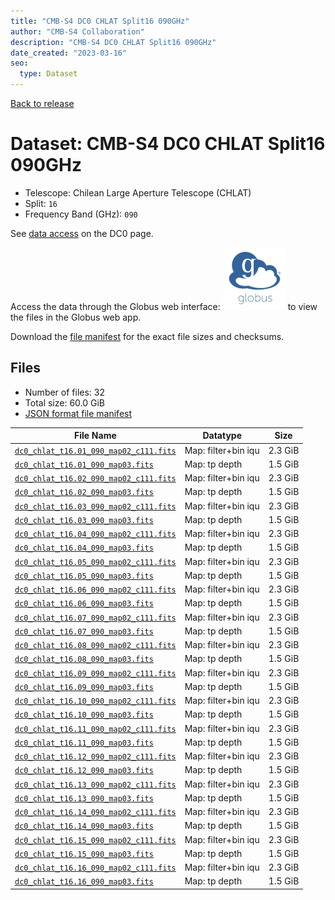 ```yaml
---
title: "CMB-S4 DC0 CHLAT Split16 090GHz"
author: "CMB-S4 Collaboration"
description: "CMB-S4 DC0 CHLAT Split16 090GHz"
date_created: "2023-03-16"
seo:
  type: Dataset
---
```


[Back to release](./dc0.html#datasets)

# Dataset: CMB-S4 DC0 CHLAT Split16 090GHz

- Telescope: Chilean Large Aperture Telescope (CHLAT) 
- Split: `16`
- Frequency Band (GHz): `090`

See [data access](./dc0.html#data-access) on the DC0 page.

Access the data through the Globus web interface: [![Download via Globus](images/globus-logo.png)](https://app.globus.org/file-manager?origin_id=38f01147-f09e-483d-a552-3866669a846d&origin_path=%2Fdatareleases%2Fdc0%2Fmission%2Fchlat%2Fsplit16%2F090%2F) to view the files in the Globus web app.

Download the [file manifest](https://g-456d30.0ed28.75bc.data.globus.org/datareleases/dc0/mission/chlat/split16/090/manifest.json) for the exact file sizes and checksums.

## Files

- Number of files: 32
- Total size: 60.0 GiB
- [JSON format file manifest](https://g-456d30.0ed28.75bc.data.globus.org/datareleases/dc0/mission/chlat/split16/090/manifest.json)

|                                                                               File Name                                                                               |      Datatype       |  Size   |
| --------------------------------------------------------------------------------------------------------------------------------------------------------------------- | ------------------- | ------- |
| [`dc0_chlat_t16.01_090_map02_c111.fits`](https://g-456d30.0ed28.75bc.data.globus.org/datareleases/dc0/mission/chlat/split16/090/dc0_chlat_t16.01_090_map02_c111.fits) | Map: filter+bin iqu | 2.3 GiB |
| [`dc0_chlat_t16.01_090_map03.fits`](https://g-456d30.0ed28.75bc.data.globus.org/datareleases/dc0/mission/chlat/split16/090/dc0_chlat_t16.01_090_map03.fits)           | Map: tp depth       | 1.5 GiB |
| [`dc0_chlat_t16.02_090_map02_c111.fits`](https://g-456d30.0ed28.75bc.data.globus.org/datareleases/dc0/mission/chlat/split16/090/dc0_chlat_t16.02_090_map02_c111.fits) | Map: filter+bin iqu | 2.3 GiB |
| [`dc0_chlat_t16.02_090_map03.fits`](https://g-456d30.0ed28.75bc.data.globus.org/datareleases/dc0/mission/chlat/split16/090/dc0_chlat_t16.02_090_map03.fits)           | Map: tp depth       | 1.5 GiB |
| [`dc0_chlat_t16.03_090_map02_c111.fits`](https://g-456d30.0ed28.75bc.data.globus.org/datareleases/dc0/mission/chlat/split16/090/dc0_chlat_t16.03_090_map02_c111.fits) | Map: filter+bin iqu | 2.3 GiB |
| [`dc0_chlat_t16.03_090_map03.fits`](https://g-456d30.0ed28.75bc.data.globus.org/datareleases/dc0/mission/chlat/split16/090/dc0_chlat_t16.03_090_map03.fits)           | Map: tp depth       | 1.5 GiB |
| [`dc0_chlat_t16.04_090_map02_c111.fits`](https://g-456d30.0ed28.75bc.data.globus.org/datareleases/dc0/mission/chlat/split16/090/dc0_chlat_t16.04_090_map02_c111.fits) | Map: filter+bin iqu | 2.3 GiB |
| [`dc0_chlat_t16.04_090_map03.fits`](https://g-456d30.0ed28.75bc.data.globus.org/datareleases/dc0/mission/chlat/split16/090/dc0_chlat_t16.04_090_map03.fits)           | Map: tp depth       | 1.5 GiB |
| [`dc0_chlat_t16.05_090_map02_c111.fits`](https://g-456d30.0ed28.75bc.data.globus.org/datareleases/dc0/mission/chlat/split16/090/dc0_chlat_t16.05_090_map02_c111.fits) | Map: filter+bin iqu | 2.3 GiB |
| [`dc0_chlat_t16.05_090_map03.fits`](https://g-456d30.0ed28.75bc.data.globus.org/datareleases/dc0/mission/chlat/split16/090/dc0_chlat_t16.05_090_map03.fits)           | Map: tp depth       | 1.5 GiB |
| [`dc0_chlat_t16.06_090_map02_c111.fits`](https://g-456d30.0ed28.75bc.data.globus.org/datareleases/dc0/mission/chlat/split16/090/dc0_chlat_t16.06_090_map02_c111.fits) | Map: filter+bin iqu | 2.3 GiB |
| [`dc0_chlat_t16.06_090_map03.fits`](https://g-456d30.0ed28.75bc.data.globus.org/datareleases/dc0/mission/chlat/split16/090/dc0_chlat_t16.06_090_map03.fits)           | Map: tp depth       | 1.5 GiB |
| [`dc0_chlat_t16.07_090_map02_c111.fits`](https://g-456d30.0ed28.75bc.data.globus.org/datareleases/dc0/mission/chlat/split16/090/dc0_chlat_t16.07_090_map02_c111.fits) | Map: filter+bin iqu | 2.3 GiB |
| [`dc0_chlat_t16.07_090_map03.fits`](https://g-456d30.0ed28.75bc.data.globus.org/datareleases/dc0/mission/chlat/split16/090/dc0_chlat_t16.07_090_map03.fits)           | Map: tp depth       | 1.5 GiB |
| [`dc0_chlat_t16.08_090_map02_c111.fits`](https://g-456d30.0ed28.75bc.data.globus.org/datareleases/dc0/mission/chlat/split16/090/dc0_chlat_t16.08_090_map02_c111.fits) | Map: filter+bin iqu | 2.3 GiB |
| [`dc0_chlat_t16.08_090_map03.fits`](https://g-456d30.0ed28.75bc.data.globus.org/datareleases/dc0/mission/chlat/split16/090/dc0_chlat_t16.08_090_map03.fits)           | Map: tp depth       | 1.5 GiB |
| [`dc0_chlat_t16.09_090_map02_c111.fits`](https://g-456d30.0ed28.75bc.data.globus.org/datareleases/dc0/mission/chlat/split16/090/dc0_chlat_t16.09_090_map02_c111.fits) | Map: filter+bin iqu | 2.3 GiB |
| [`dc0_chlat_t16.09_090_map03.fits`](https://g-456d30.0ed28.75bc.data.globus.org/datareleases/dc0/mission/chlat/split16/090/dc0_chlat_t16.09_090_map03.fits)           | Map: tp depth       | 1.5 GiB |
| [`dc0_chlat_t16.10_090_map02_c111.fits`](https://g-456d30.0ed28.75bc.data.globus.org/datareleases/dc0/mission/chlat/split16/090/dc0_chlat_t16.10_090_map02_c111.fits) | Map: filter+bin iqu | 2.3 GiB |
| [`dc0_chlat_t16.10_090_map03.fits`](https://g-456d30.0ed28.75bc.data.globus.org/datareleases/dc0/mission/chlat/split16/090/dc0_chlat_t16.10_090_map03.fits)           | Map: tp depth       | 1.5 GiB |
| [`dc0_chlat_t16.11_090_map02_c111.fits`](https://g-456d30.0ed28.75bc.data.globus.org/datareleases/dc0/mission/chlat/split16/090/dc0_chlat_t16.11_090_map02_c111.fits) | Map: filter+bin iqu | 2.3 GiB |
| [`dc0_chlat_t16.11_090_map03.fits`](https://g-456d30.0ed28.75bc.data.globus.org/datareleases/dc0/mission/chlat/split16/090/dc0_chlat_t16.11_090_map03.fits)           | Map: tp depth       | 1.5 GiB |
| [`dc0_chlat_t16.12_090_map02_c111.fits`](https://g-456d30.0ed28.75bc.data.globus.org/datareleases/dc0/mission/chlat/split16/090/dc0_chlat_t16.12_090_map02_c111.fits) | Map: filter+bin iqu | 2.3 GiB |
| [`dc0_chlat_t16.12_090_map03.fits`](https://g-456d30.0ed28.75bc.data.globus.org/datareleases/dc0/mission/chlat/split16/090/dc0_chlat_t16.12_090_map03.fits)           | Map: tp depth       | 1.5 GiB |
| [`dc0_chlat_t16.13_090_map02_c111.fits`](https://g-456d30.0ed28.75bc.data.globus.org/datareleases/dc0/mission/chlat/split16/090/dc0_chlat_t16.13_090_map02_c111.fits) | Map: filter+bin iqu | 2.3 GiB |
| [`dc0_chlat_t16.13_090_map03.fits`](https://g-456d30.0ed28.75bc.data.globus.org/datareleases/dc0/mission/chlat/split16/090/dc0_chlat_t16.13_090_map03.fits)           | Map: tp depth       | 1.5 GiB |
| [`dc0_chlat_t16.14_090_map02_c111.fits`](https://g-456d30.0ed28.75bc.data.globus.org/datareleases/dc0/mission/chlat/split16/090/dc0_chlat_t16.14_090_map02_c111.fits) | Map: filter+bin iqu | 2.3 GiB |
| [`dc0_chlat_t16.14_090_map03.fits`](https://g-456d30.0ed28.75bc.data.globus.org/datareleases/dc0/mission/chlat/split16/090/dc0_chlat_t16.14_090_map03.fits)           | Map: tp depth       | 1.5 GiB |
| [`dc0_chlat_t16.15_090_map02_c111.fits`](https://g-456d30.0ed28.75bc.data.globus.org/datareleases/dc0/mission/chlat/split16/090/dc0_chlat_t16.15_090_map02_c111.fits) | Map: filter+bin iqu | 2.3 GiB |
| [`dc0_chlat_t16.15_090_map03.fits`](https://g-456d30.0ed28.75bc.data.globus.org/datareleases/dc0/mission/chlat/split16/090/dc0_chlat_t16.15_090_map03.fits)           | Map: tp depth       | 1.5 GiB |
| [`dc0_chlat_t16.16_090_map02_c111.fits`](https://g-456d30.0ed28.75bc.data.globus.org/datareleases/dc0/mission/chlat/split16/090/dc0_chlat_t16.16_090_map02_c111.fits) | Map: filter+bin iqu | 2.3 GiB |
| [`dc0_chlat_t16.16_090_map03.fits`](https://g-456d30.0ed28.75bc.data.globus.org/datareleases/dc0/mission/chlat/split16/090/dc0_chlat_t16.16_090_map03.fits)           | Map: tp depth       | 1.5 GiB |
